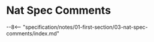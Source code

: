 <!-- markdownlint-disable no-inline-html -->
<!-- markdownlint-disable no-space-in-emphasis -->
<!-- cSpell:disable -->

# Nat Spec Comments

--8<-- "specification/notes/01-first-section/03-nat-spec-comments/index.md"
